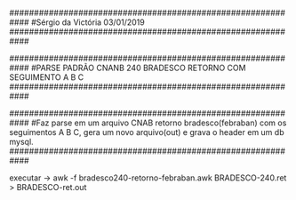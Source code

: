 ############################################################
#Sérgio da Victória 03/01/2019
############################################################

############################################################
#PARSE PADRÃO CNANB 240 BRADESCO RETORNO COM SEGUIMENTO A B C
############################################################


############################################################
#Faz parse em um arquivo CNAB retorno bradesco(febraban) com os seguimentos A B C, gera um novo arquivo(out) e grava o header em um db mysql.
############################################################


executar ->  awk -f bradesco240-retorno-febraban.awk BRADESCO-240.ret > BRADESCO-ret.out

